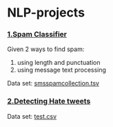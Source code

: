 # NLP-projects

### [1.Spam Classifier](https://github.com/PollyIva/NLP-projects/blob/main/Spam_classifier.ipynb)

Given 2 ways to find spam:

  1. using length and punctuation
  2. using message text processing

Data set: [smsspamcollection.tsv](https://github.com/PollyIva/NLP-projects/blob/main/smsspamcollection.tsv)


### [2.Detecting Hate tweets](https://github.com/PollyIva/NLP-projects/blob/main/Hate_speech.ipynb)

Data set: [test.csv](https://www.kaggle.com/datasets/julian3833/jigsaw-toxic-comment-classification-challenge) 

